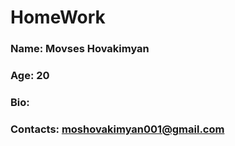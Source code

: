 # HomeWork

### Name: Movses Hovakimyan 
### Age: 20
### Bio: 
### Contacts: moshovakimyan001@gmail.com
